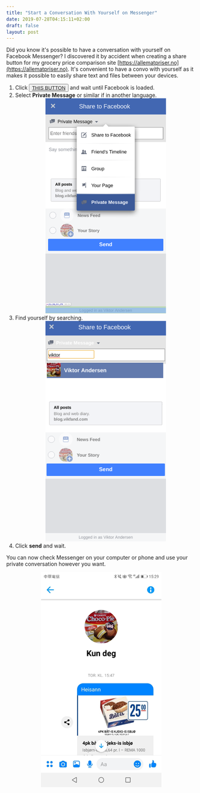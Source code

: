 ```yaml
---
title: "Start a Conversation With Yourself on Messenger"
date: 2019-07-28T04:15:11+02:00
draft: false
layout: post
---
```


Did you know it's possible to have a conversation with yourself on Facebook Messenger? I discovered it by accident when creating a share button for my grocery price comparison site [https://allematpriser.no](https://allematpriser.no). It's convenient to have a convo with yourself as it makes it possible to easily share text and files between your devices.

1. Click <button>
   <a href="https://www.facebook.com/sharer.php?u=https%3A%2F%2Fblog.vikfand.com%2F" target="_blank" rel="noopener noreferrer">THIS BUTTON</a>
   </button> and wait until Facebook is loaded.
2. Select **Private Message** or similar if in another language.
   <div style="max-width: 320px; margin-left: auto; margin-right: auto;">
     <img src="share-to-messenger-step-1.png" alt="Step 2: Click share with friends." title="Step 2: Click share with friends." />
   </div>
3. Find yourself by searching.
   <div style="max-width: 320px; margin-left: auto; margin-right: auto;">
     <img src="share-to-messenger-step-2.png" alt="Step 3: Find yourself as the recipient." title="Step 3: Find yourself as the recipient." />
   </div>
4. Click **send** and wait.

You can now check Messenger on your computer or phone and use your private conversation however you want.

<div style="max-width: 320px; margin-left: auto; margin-right: auto;">
  <img src="conversation-with-myself-messenger.jpg" alt="Private conversation with myself." title="Private conversation with myself." />
</div>
